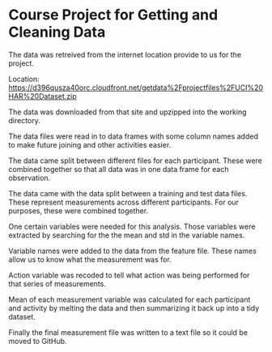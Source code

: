 Course Project for Getting and Cleaning Data
=============

The data was retreived from the internet location provide to us for the project.

Location:  https://d396qusza40orc.cloudfront.net/getdata%2Fprojectfiles%2FUCI%20HAR%20Dataset.zip

The data was downloaded from that site and upzipped into the working directory.

The data files were read in to data frames with some column names added to make future joining and
other activities easier.

The data came split between different files for each participant.  These were combined together so 
that all data was in one data frame for each observation.

The data came with the data split between a training and test data files.  These represent measurements
across different participants.  For our purposes, these were combined together.

One certain variables were needed for this analysis.  Those variables were extracted by searching for the
the mean and std in the variable names.

Variable names were added to the data from the feature file.  These names allow us to know what the
measurement was for.

Action variable was recoded to tell what action was being performed for that series of measurements.

Mean of each measurement variable was calculated for each participant and activity by melting the 
data and then summarizing it back up into a tidy dataset.

Finally the final measurement file was written to a text file so it could be moved to GitHub.
